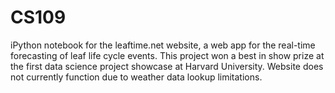 CS109
=====
iPython notebook for the leaftime.net website, a web app for the real-time forecasting of leaf life cycle events.  This project won a best in show prize at the first data science project showcase at Harvard University.  Website does not currently function due to weather data lookup limitations.
